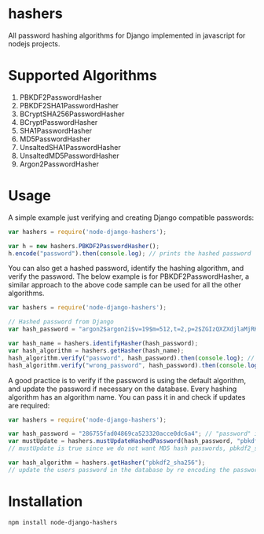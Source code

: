 # hashers
All password hashing algorithms for Django implemented in javascript for nodejs projects.

# Supported Algorithms

1. PBKDF2PasswordHasher
2. PBKDF2SHA1PasswordHasher
3. BCryptSHA256PasswordHasher
4. BCryptPasswordHasher
5. SHA1PasswordHasher
6. MD5PasswordHasher
7. UnsaltedSHA1PasswordHasher
8. UnsaltedMD5PasswordHasher
9. Argon2PasswordHasher

# Usage

A simple example just verifying and creating Django compatible passwords:

```javascript
var hashers = require('node-django-hashers');

var h = new hashers.PBKDF2PasswordHasher();
h.encode("password").then(console.log); // prints the hashed password
```

You can also get a hashed password, identify the hashing algorithm, and verify the password. The below example is for PBKDF2PasswordHasher, a similar approach to the above code sample can be used for all the other algorithms.

```javascript
var hashers = require('node-django-hashers');

// Hashed password from Django
var hash_password = "argon2$argon2i$v=19$m=512,t=2,p=2$ZGIzQXZXdjlaMjRK$2ecZ6JAld41sKwh9Q8KEyQ";

var hash_name = hashers.identifyHasher(hash_password);
var hash_algorithm = hashers.getHasher(hash_name);
hash_algorithm.verify("password", hash_password).then(console.log); // prints true
hash_algorithm.verify("wrong_password", hash_password).then(console.log); // prints false
```

A good practice is to verify if the password is using the default algorithm, and update the password if necessary on the database. Every hashing algorithm has an algorithm name. You can pass it in and check if updates are required:

```javascript
var hashers = require('node-django-hashers');

var hash_password = "286755fad04869ca523320acce0dc6a4"; // "password" in md5
var mustUpdate = hashers.mustUpdateHashedPassword(hash_password, "pbkdf2_sha256");
// mustUpdate is true since we do not want MD5 hash passwords, pbkdf2_sha256 is the default

var hash_algorithm = hashers.getHasher("pbkdf2_sha256");
// update the users password in the database by re encoding the password here
```



# Installation
```ssh
npm install node-django-hashers
```
